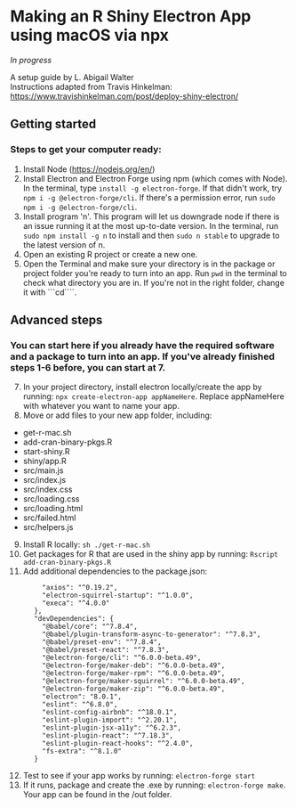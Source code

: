 # Making an R Shiny Electron App using macOS via npx

*In progress*

A setup guide by L. Abigail Walter
<br>Instructions adapted from Travis Hinkelman: https://www.travishinkelman.com/post/deploy-shiny-electron/

## Getting started

### Steps to get your computer ready:

1. Install Node (https://nodejs.org/en/)
2. Install Electron and Electron Forge using npm (which comes with Node). In the terminal, type ```install -g electron-forge```. If that didn't work, try ```npm i -g @electron-forge/cli```. If there's a permission error, run ```sudo npm i -g @electron-forge/cli```.
4. Install program 'n'. This program will let us downgrade node if there is an issue running it at the most up-to-date version. In the terminal, run ```sudo npm install -g n``` to install and then ```sudo n stable``` to upgrade to the latest version of n.
5. Open an existing R project or create a new one.
6. Open the Terminal and make sure your directory is in the package or project folder you're ready to turn into an app. Run ```pwd``` in the terminal to check what directory you are in. If you're not in the right folder, change it with ```cd````.
  
## Advanced steps
  
### You can start here if you already have the required software and a package to turn into an app. If you've already finished steps 1-6 before, you can start at 7.

7. In your project directory, install electron locally/create the app by running: ```npx create-electron-app appNameHere```. Replace appNameHere with whatever you want to name your app.
8. Move or add files to your new app folder, including:
- get-r-mac.sh
- add-cran-binary-pkgs.R
- start-shiny.R
- shiny/app.R
- src/main.js
- src/index.js
- src/index.css
- src/loading.css
- src/loading.html
- src/failed.html
- src/helpers.js
9. Install R locally: ```sh ./get-r-mac.sh```
10. Get packages for R that are used in the shiny app by running: ```Rscript add-cran-binary-pkgs.R```
11. Add additional dependencies to the package.json:
```      "dependencies": {
        "axios": "^0.19.2",
        "electron-squirrel-startup": "^1.0.0",
        "execa": "^4.0.0"
      },
      "devDependencies": {
        "@babel/core": "^7.8.4",
        "@babel/plugin-transform-async-to-generator": "^7.8.3",
        "@babel/preset-env": "^7.8.4",
        "@babel/preset-react": "^7.8.3",
        "@electron-forge/cli": "^6.0.0-beta.49",
        "@electron-forge/maker-deb": "^6.0.0-beta.49",
        "@electron-forge/maker-rpm": "^6.0.0-beta.49",
        "@electron-forge/maker-squirrel": "^6.0.0-beta.49",
        "@electron-forge/maker-zip": "^6.0.0-beta.49",
        "electron": "8.0.1",
        "eslint": "^6.8.0",
        "eslint-config-airbnb": "^18.0.1",
        "eslint-plugin-import": "^2.20.1",
        "eslint-plugin-jsx-a11y": "^6.2.3",
        "eslint-plugin-react": "^7.18.3",
        "eslint-plugin-react-hooks": "^2.4.0",
        "fs-extra": "^8.1.0"
      }
```
12. Test to see if your app works by running: ```electron-forge start```
13. If it runs, package and create the .exe by running: ```electron-forge make```. Your app can be found in the /out folder.




 
